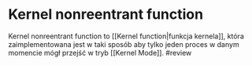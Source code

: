 # Kernel nonreentrant function
Kernel nonreentrant function to [[Kernel function|funkcja kernela]], która zaimplementowana jest w taki sposób aby tylko jeden proces w danym momencie mógł przejść w tryb [[Kernel Mode]]. #review